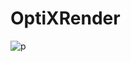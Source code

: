 ﻿# OptiXRender
 
![p](https://github.com/GraphicsEnthusiast/OptiXRender/assets/75780167/2357d54e-e8ff-4896-b163-b323721fdc18)



